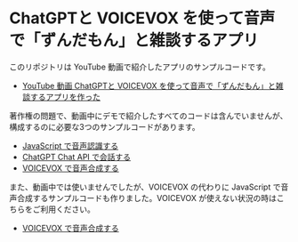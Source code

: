# ChatGPTと VOICEVOX を使って音声で「ずんだもん」と雑談するアプリ

このリポジトリは YouTube 動画で紹介したアプリのサンプルコードです。

- [YouTube 動画 ChatGPTと VOICEVOX を使って音声で「ずんだもん」と雑談するアプリを作った](https://youtu.be/oOUBvdLKLK4)

著作権の問題で、動画中にデモで紹介したすべてのコードは含んでいませんが、構成するのに必要な3つのサンプルコードがあります。

- [JavaScript で音声認識する](./input-voice.html)
- [ChatGPT Chat API で会話する](./chatgpt-chat-api.html)
- [VOICEVOX で音声合成する](./voicevox-audio.html)

また、動画中では使いませんでしたが、VOICEVOX の代わりに JavaScript で音声合成するサンプルコードも作りました。VOICEVOX が使えない状況の時はこちらをご利用ください。

- [VOICEVOX で音声合成する](./js-audio.html)
